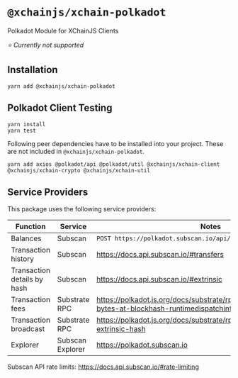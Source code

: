 # `@xchainjs/xchain-polkadot`

Polkadot Module for XChainJS Clients 

*:star: Currently not supported*

## Installation

```
yarn add @xchainjs/xchain-polkadot
```

## Polkadot Client Testing

```
yarn install
yarn test
```

Following peer dependencies have to be installed into your project. These are not included in `@xchainjs/xchain-polkadot`.

```
yarn add axios @polkadot/api @polkadot/util @xchainjs/xchain-client @xchainjs/xchain-crypto @xchainjs/xchain-util
```

## Service Providers

This package uses the following service providers:

| Function                    | Service          | Notes                                                                                                 |
| --------------------------- | ---------------- | ----------------------------------------------------------------------------------------------------- |
| Balances                    | Subscan          | `POST https://polkadot.subscan.io/api/open/account`                                                   |
| Transaction history         | Subscan          | https://docs.api.subscan.io/#transfers                                                                |
| Transaction details by hash | Subscan          | https://docs.api.subscan.io/#extrinsic                                                                |
| Transaction fees            | Substrate RPC    | https://polkadot.js.org/docs/substrate/rpc/#queryinfoextrinsic-bytes-at-blockhash-runtimedispatchinfo |
| Transaction broadcast       | Substrate RPC    | https://polkadot.js.org/docs/substrate/rpc#submitextrinsicextrinsic-extrinsic-hash                    |
| Explorer                    | Subscan Explorer | https://polkadot.subscan.io                                                                           |

Subscan API rate limits: https://docs.api.subscan.io/#rate-limiting
